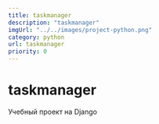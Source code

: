 ```yaml
---
title: taskmanager
description: "taskmanager"
imgUrl: "../../images/project-python.png"
category: python
url: taskmanager
priority: 0
---
```


# taskmanager

Учебный проект на Django